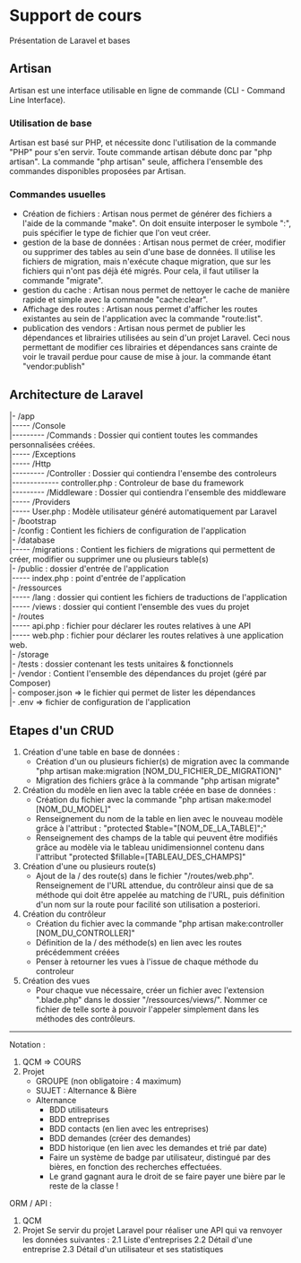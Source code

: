# Support de cours
Présentation de Laravel et bases

## Artisan
Artisan est une interface utilisable en ligne de commande (CLI - Command Line Interface).

### Utilisation de base
Artisan est basé sur PHP, et nécessite donc l'utilisation de la commande "PHP" pour s'en servir.
Toute commande artisan débute donc par "php artisan".
La commande "php artisan" seule, affichera l'ensemble des commandes disponibles proposées par Artisan.

### Commandes usuelles
- Création de fichiers : Artisan nous permet de générer des fichiers a l'aide de la commande "make". On doit ensuite interposer le symbole ":", puis spécifier le type de fichier que l'on veut créer.
- gestion de la base de données : Artisan nous permet de créer, modifier ou supprimer des tables au sein d'une base de données. Il utilise les fichiers de migration, mais n'exécute chaque migration, que sur les fichiers qui n'ont pas déjà été migrés. Pour cela, il faut utiliser la commande "migrate".
- gestion du cache : Artisan nous permet de nettoyer le cache de manière rapide et simple avec la commande "cache:clear".
- Affichage des routes : Artisan nous permet d'afficher les routes existantes au sein de l'application avec la commande "route:list".
- publication des vendors : Artisan nous permet de publier les dépendances et librairies utilisées au sein d'un projet Laravel. Ceci nous permettant de modifier ces librairies et dépendances sans crainte de voir le travail perdue pour cause de mise à jour. la commande étant "vendor:publish"

## Architecture de Laravel
|- /app  
|----- /Console  
|--------- /Commands : Dossier qui contient toutes les commandes personnalisées créées.  
|----- /Exceptions  
|----- /Http  
|--------- /Controller : Dossier qui contiendra l'ensembe des controleurs  
|------------- controller.php : Controleur de base du framework  
|--------- /Middleware : Dossier qui contiendra l'ensemble des middleware  
|----- /Providers  
|----- User.php : Modèle utilisateur généré automatiquement par Laravel  
|- /bootstrap  
|- /config : Contient les fichiers de configuration de l'application  
|- /database  
|----- /migrations : Contient les fichiers de migrations qui permettent de créer, modifier ou   supprimer une ou plusieurs table(s)  
|- /public : dossier d'entrée de l'application  
|----- index.php : point d'entrée de l'application  
|- /ressources  
|----- /lang : dossier qui contient les fichiers de traductions de l'application  
|----- /views : dossier qui contient l'ensemble des vues du projet  
|- /routes  
|----- api.php : fichier pour déclarer les routes relatives à une API  
|----- web.php : fichier pour déclarer les routes relatives à une application web.  
|- /storage  
|- /tests : dossier contenant les tests unitaires & fonctionnels  
|- /vendor : Contient l'ensemble des dépendances du projet (géré par Composer)  
|- composer.json => le fichier qui permet de lister les dépendances  
|- .env => fichier de configuration de l'application  

## Etapes d'un CRUD
1. Création d'une table en base de données :
    - Création d'un ou plusieurs fichier(s) de migration avec la commande "php artisan make:migration [NOM_DU_FICHIER_DE_MIGRATION]"
    - Migration des fichiers grâce à la commande "php artisan migrate"
2. Création du modèle en lien avec la table créée en base de données :
    - Création du fichier avec la commande "php artisan make:model [NOM_DU_MODEL]"
    - Renseignement du nom de la table en lien avec le nouveau modèle grâce à l'attribut : "protected $table="[NOM_DE_LA_TABLE]";"
    - Renseignement des champs de la table qui peuvent être modifiés grâce au modèle via le tableau unidimensionnel contenu dans l'attribut "protected $fillable=[TABLEAU_DES_CHAMPS]"
3. Création d'une ou plusieurs route(s)
    - Ajout de la / des route(s) dans le fichier "/routes/web.php". Renseignement de l'URL attendue, du contrôleur ainsi que de sa méthode qui doit être appelée au matching de l'URL, puis définition d'un nom sur la route pour facilité son utilisation a posteriori.
4. Création du contrôleur
    - Création du fichier avec la commande "php artisan make:controller [NOM_DU_CONTROLLER]"
    - Définition de la / des méthode(s) en lien avec les routes précédemment créées
    - Penser à retourner les vues à l'issue de chaque méthode du controleur
5. Création des vues
    - Pour chaque vue nécessaire, créer un fichier avec l'extension ".blade.php" dans le dossier "/ressources/views/". Nommer ce fichier de telle sorte à pouvoir l'appeler simplement dans les méthodes des contrôleurs.


----------------------------------------------------------------------------------------
Notation :
1. QCM => COURS
2. Projet
    - GROUPE (non obligatoire : 4 maximum)
    - SUJET : Alternance & Bière
    - Alternance
        - BDD utilisateurs
        - BDD entreprises
        - BDD contacts (en lien avec les entreprises)
        - BDD demandes (créer des demandes)
        - BDD historique (en lien avec les demandes et trié par date)
        - Faire un système de badge par utilisateur, distingué par des bières, en fonction des recherches effectuées.
        - Le grand gagnant aura le droit de se faire payer une bière par le reste de la classe !
        
ORM / API : 
1. QCM
2. Projet
Se servir du projet Laravel pour réaliser une API qui va renvoyer les données suivantes : 
    2.1 Liste d'entreprises
    2.2 Détail d'une entreprise
    2.3 Détail d'un utilisateur et ses statistiques
        
